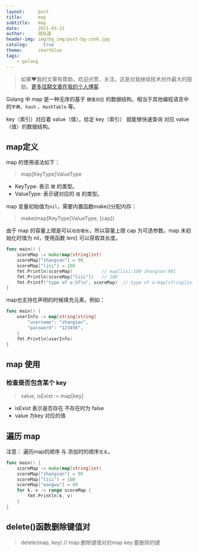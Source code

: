 ```yaml
---
layout:     post
title:      map
subtitle:   map
date:       2021-05-21
author:     锐玩道
header-img: img/bg_img/post-bg-cook.jpg
catalog:      true
theme:      smartblue
tags:
    - golang
---
```


> 如果❤️我的文章有帮助，欢迎点赞、关注。这是对我继续技术创作最大的鼓励。[更多往期文章在我的个人博客](https://coderdao.github.io/)


Golang 中 map 是一种无序的基于 `键值对应` 的数据结构，相当于其他编程语言中的`字典`、`hash` 、`HashTable` 等。

key（索引）对应着 value（值），给定 key（索引） 就能够快速查询 对应 value（值）的数据结构。

## map定义
map 的使用语法如下：
> map[KeyType]ValueType

- KeyType: 表示 `键` 的类型。
- ValueType: 表示键对应的 `值` 的类型。

map 变量初始值为`nil`，需要内置函数make()分配内存：
> make(map[KeyType]ValueType, [cap])
    
由于 map 的容量上限是可以`动态增长`，所以容量上限 cap 为可选参数。map 未初始化时值为 nil，使用函数 len() 可以获取其长度。

```go
func main() {
    scoreMap := make(map[string]int)
    scoreMap["zhangsan"] = 90
    scoreMap["lisi"] = 100
    fmt.Println(scoreMap)           // map[lisi:100 zhangsan:90]
    fmt.Println(scoreMap["lisi"])   // 100
    fmt.Printf("type of a:%T\n", scoreMap)  // type of a:map[string]int
}
```

map也支持在声明的时候填充元素，例如：
```go
func main() {
    userInfo := map[string]string{
        "username": "zhangsan",
        "password": "123456",
    }
    fmt.Println(userInfo)
}
```

## map 使用

### 检查是否包含某个 key
> value, isExist := map[key]

- isExist 表示是否存在 不存在时为 false
- value 为key 对应的值

## 遍历 map
注意： 遍历map的顺序 与 添加时的顺序`无关`。

```go
func main() {
    scoreMap := make(map[string]int)
    scoreMap["zhangsan"] = 90
    scoreMap["lisi"] = 100
    scoreMap["wangwu"] = 60
    for k, v := range scoreMap {
        fmt.Println(k, v)
    }
}
```

## delete()函数删除键值对
> delete(map, key) // map:删除键值对的map  key:要删除的键
